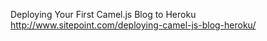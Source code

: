 Deploying Your First Camel.js Blog to Heroku
http://www.sitepoint.com/deploying-camel-js-blog-heroku/
